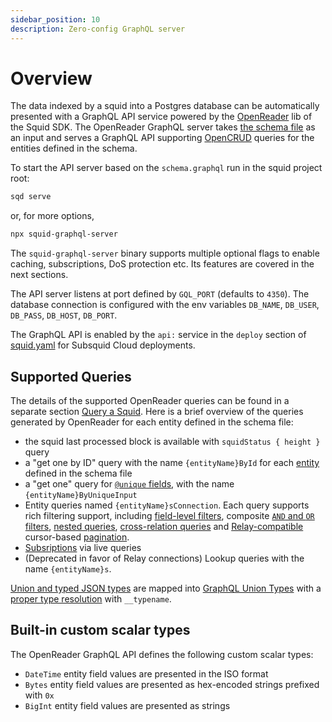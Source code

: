 ```yaml
---
sidebar_position: 10
description: Zero-config GraphQL server
---
```


# Overview

The data indexed by a squid into a Postgres database can be automatically presented with a GraphQL API service powered by the [OpenReader](https://github.com/subsquid/squid-sdk/tree/master/graphql/openreader) lib of the Squid SDK. The OpenReader GraphQL server takes [the schema file](/arrowsquid-docs-v0/store/postgres/schema-file) as an input and serves a GraphQL API supporting [OpenCRUD](https://www.opencrud.org/) queries for the entities defined in the schema.

To start the API server based on the `schema.graphql` run in the squid project root:
```bash
sqd serve
```
or, for more options,
```bash
npx squid-graphql-server
```
The `squid-graphql-server` binary supports multiple optional flags to enable caching, subscriptions, DoS protection etc. Its features are covered in the next sections.

The API server listens at port defined by `GQL_PORT` (defaults to `4350`). The database connection is configured with the env variables `DB_NAME`, `DB_USER`, `DB_PASS`, `DB_HOST`, `DB_PORT`.

The GraphQL API is enabled by the `api:` service in the `deploy` section of [squid.yaml](/arrowsquid-docs-v0/deploy-squid/deploy-manifest) for Subsquid Cloud deployments.

## Supported Queries

The details of the supported OpenReader queries can be found in a separate section [Query a Squid](/arrowsquid-docs-v0/query-squid). Here is a brief overview of the queries generated by OpenReader for each entity defined in the schema file:

- the squid last processed block is available with `squidStatus { height }` query 
- a "get one by ID" query with the name `{entityName}ById` for each [entity](/arrowsquid-docs-v0/store/postgres/schema-file/entities) defined in the schema file
- a "get one" query for [`@unique` fields](/arrowsquid-docs-v0/store/postgres/schema-file/indexes-and-constraints), with the name `{entityName}ByUniqueInput`
- Entity queries named `{entityName}sConnection`. Each query supports rich filtering support, including [field-level filters](/arrowsquid-docs-v0/query-squid/queries), composite [`AND` and `OR` filters](/arrowsquid-docs-v0/query-squid/and-or-filters), [nested queries](/arrowsquid-docs-v0/query-squid/nested-field-queries), [cross-relation queries](/arrowsquid-docs-v0/query-squid/cross-relation-field-queries) and [Relay-compatible](https://relay.dev/graphql/connections.htm) cursor-based [pagination](/arrowsquid-docs-v0/query-squid/paginate-query-results).
- [Subsriptions](/arrowsquid-docs-v0/graphql-api/subscriptions) via live queries
- (Deprecated in favor of Relay connections) Lookup queries with the name `{entityName}s`. 

[Union and typed JSON types](/arrowsquid-docs-v0/store/postgres/schema-file/unions-and-typed-json) are mapped into [GraphQL Union Types](https://graphql.org/learn/schema/#union-types) with a [proper type resolution](/arrowsquid-docs-v0/query-squid/resolve-union-types-interfaces) with `__typename`.

## Built-in custom scalar types

The OpenReader GraphQL API defines the following custom scalar types:

- `DateTime` entity field values are presented in the ISO format
- `Bytes` entity field values are presented as hex-encoded strings prefixed with `0x`
- `BigInt` entity field values are presented as strings
